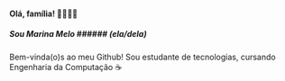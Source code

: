 ####                                  Olá, família! 👋💖✨🦋 
##### Sou Marina Melo ###### (ela/dela)
Bem-vinda(o)s ao meu Github! Sou estudante de tecnologias, cursando Engenharia da Computação ☕


 ##
 
